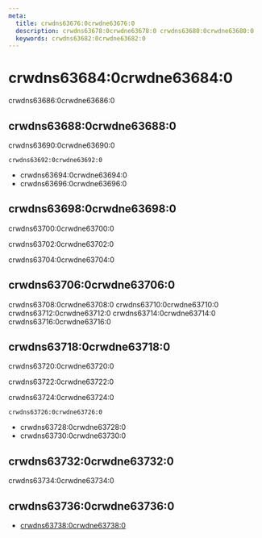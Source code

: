 ```yaml
---
meta:
  title: crwdns63676:0crwdne63676:0
  description: crwdns63678:0crwdne63678:0 crwdns63680:0crwdne63680:0
  keywords: crwdns63682:0crwdne63682:0
---
```


# crwdns63684:0crwdne63684:0
crwdns63686:0crwdne63686:0

<entry-ad />

## crwdns63688:0crwdne63688:0
crwdns63690:0crwdne63690:0

`crwdns63692:0crwdne63692:0`
- crwdns63694:0crwdne63694:0
- crwdns63696:0crwdne63696:0


## crwdns63698:0crwdne63698:0
crwdns63700:0crwdne63700:0

  crwdns63702:0crwdne63702:0

  crwdns63704:0crwdne63704:0

## crwdns63706:0crwdne63706:0
crwdns63708:0crwdne63708:0
<alert type="success">crwdns63710:0crwdne63710:0</alert>
<alert type="info">crwdns63712:0crwdne63712:0</alert>
<alert type="warning">crwdns63714:0crwdne63714:0</alert>
<alert type="error">crwdns63716:0crwdne63716:0</alert>

## crwdns63718:0crwdne63718:0
crwdns63720:0crwdne63720:0

  crwdns63722:0crwdne63722:0

  crwdns63724:0crwdne63724:0

  `crwdns63726:0crwdne63726:0`
  - crwdns63728:0crwdne63728:0
  - crwdns63730:0crwdne63730:0

## crwdns63732:0crwdne63732:0
crwdns63734:0crwdne63734:0

## crwdns63736:0crwdne63736:0
  - [crwdns63738:0crwdne63738:0]()

<doc-footer />
